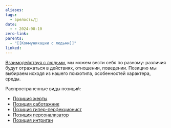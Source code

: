 ```yaml
---
aliases: 
tags:
  - зрелость/🌱
date:
  - - 2024-08-10
zero-link: 
parents:
  - "[[Коммуникации с людьми]]"
linked:
---
```

[Взаимодействуя с людьми](Коммуникации%20с%20людьми.md), мы можем вести себя по разному: различия будут отражаться в действиях, отношении, поведении. Позицию мы выбираем исходя из нашего психотипа, особенностей характера, среды.

Распространенные виды позиций:
- [Позиция жерты](Позиция%20жерты.md)
- [Позиция саботажник](Позиция%20саботажник.md)
- [Позиция гипер-перфекционист](Позиция%20гипер-перфекционист.md)
- [Позиция персонализатор](Позиция%20персонализатор.md)
- [Позиция интриган](Позиция%20интриган.md)